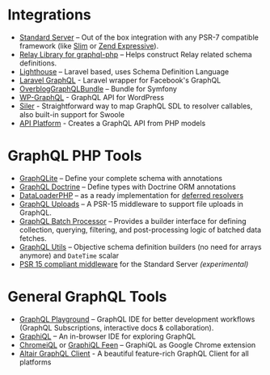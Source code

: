 # Integrations

* [Standard Server](executing-queries.md#using-server) – Out of the box integration with any PSR-7 compatible framework (like [Slim](http://slimframework.com) or [Zend Expressive](http://zendframework.github.io/zend-expressive/)).
* [Relay Library for graphql-php](https://github.com/ivome/graphql-relay-php) – Helps construct Relay related schema definitions.
* [Lighthouse](https://github.com/nuwave/lighthouse) – Laravel based, uses Schema Definition Language
* [Laravel GraphQL](https://github.com/rebing/graphql-laravel) - Laravel wrapper for Facebook's GraphQL
* [OverblogGraphQLBundle](https://github.com/overblog/GraphQLBundle) – Bundle for Symfony
* [WP-GraphQL](https://github.com/wp-graphql/wp-graphql) - GraphQL API for WordPress
* [Siler](https://github.com/leocavalcante/siler) - Straightforward way to map GraphQL SDL to resolver callables, also built-in support for Swoole
* [API Platform](https://api-platform.com/docs/core/graphql) - Creates a GraphQL API from PHP models

# GraphQL PHP Tools

* [GraphQLite](https://graphqlite.thecodingmachine.io) – Define your complete schema with annotations
* [GraphQL Doctrine](https://github.com/Ecodev/graphql-doctrine) – Define types with Doctrine ORM annotations
* [DataLoaderPHP](https://github.com/overblog/dataloader-php) – as a ready implementation for [deferred resolvers](data-fetching.md#solving-n1-problem)
* [GraphQL Uploads](https://github.com/Ecodev/graphql-upload) – A PSR-15 middleware to support file uploads in GraphQL.
* [GraphQL Batch Processor](https://github.com/vasily-kartashov/graphql-batch-processing) – Provides a builder interface for defining collection, querying, filtering, and post-processing logic of batched data fetches. 
* [GraphQL Utils](https://github.com/simPod/GraphQL-Utils) – Objective schema definition builders (no need for arrays anymore) and `DateTime` scalar
* [PSR 15 compliant middleware](https://github.com/phps-cans/psr7-middleware-graphql) for the Standard Server _(experimental)_

# General GraphQL Tools

* [GraphQL Playground](https://github.com/prismagraphql/graphql-playground) – GraphQL IDE for better development workflows (GraphQL Subscriptions, interactive docs & collaboration).
* [GraphiQL](https://github.com/graphql/graphiql) – An in-browser IDE for exploring GraphQL
* [ChromeiQL](https://chrome.google.com/webstore/detail/chromeiql/fkkiamalmpiidkljmicmjfbieiclmeij)
  or [GraphiQL Feen](https://chrome.google.com/webstore/detail/graphiql-feen/mcbfdonlkfpbfdpimkjilhdneikhfklp) –
  GraphiQL as Google Chrome extension
* [Altair GraphQL Client](https://altair.sirmuel.design/) - A beautiful feature-rich GraphQL Client for all platforms
